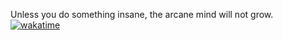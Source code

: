 Unless you do something insane, the arcane mind will not grow.  
[![wakatime](https://wakatime.com/badge/user/6ac0ddb9-609d-4f15-9a1f-b614f0b7428b.svg)](https://wakatime.com/@6ac0ddb9-609d-4f15-9a1f-b614f0b7428b)
